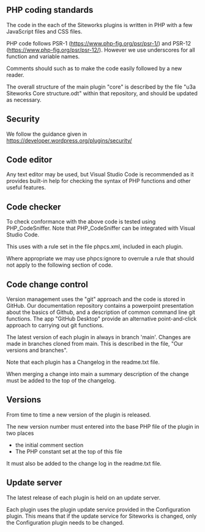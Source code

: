 ## PHP coding standards

The code in the each of the Siteworks plugins is written in PHP with a few JavaScript files and CSS files.

PHP code follows PSR-1 (https://www.php-fig.org/psr/psr-1/) and PSR-12 (https://www.php-fig.org/psr/psr-12/). However we use underscores for all function and variable names.

Comments should such as to make the code easily followed by a new reader.

The overall structure of the main plugin "core" is described by the file "u3a Siteworks Core structure.odt" within that repository, and should be updated as necessary.

## Security

We follow the guidance given in https://developer.wordpress.org/plugins/security/

## Code editor
Any text editor may be used, but Visual Studio Code is recommended as it provides built-in help for checking the syntax of PHP functions and other useful features.

## Code checker

To check conformance with the above code is tested using PHP_CodeSniffer. Note that PHP_CodeSniffer can be integrated with Visual Studio Code.

This uses with a rule set in the file phpcs.xml, included in each plugin.

Where appropriate we may use phpcs:ignore to overrule a rule that should not apply to the following section of code.

## Code change control

Version management uses the "git" approach and the code is stored in GitHub.
Our documentation repository contains a powerpoint presentation about the basics of Github, and a description of common command line git functions.
The app "GitHub Desktop" provide an alternative point-and-click approach to carrying out git functions.

The latest version of each plugin in always in branch 'main'. Changes are made in branches cloned from main. This is described in the file, "Our versions and branches".

Note that each plugin has a Changelog in the readme.txt file.

When merging a change into main a summary description of the change must be added to the top of the changelog.

## Versions

From time to time a new version of the plugin is released.

The new version number must entered into the base PHP file of the plugin in two places

* the initial comment section
* The PHP constant set at the top of this file

It must also be added to the change log in the readme.txt file.

## Update server

The latest release of each plugin is held on an update server.

Each plugin uses the plugin update service provided in the Configuration plugin. This means that if the update service for Siteworks is changed, only the Configuration plugin needs to be changed.

